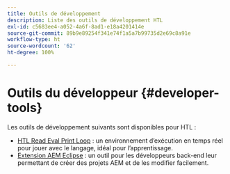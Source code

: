 ```yaml
---
title: Outils de développement
description: Liste des outils de développement HTL
exl-id: c5683ee4-a052-4a6f-8ad1-e18a4201414e
source-git-commit: 89b9e89254f341e74f1a5a7b99735d2e69c8a91e
workflow-type: ht
source-wordcount: '62'
ht-degree: 100%

---
```


# Outils du développeur {#developer-tools}

Les outils de développement suivants sont disponibles pour HTL :

* [HTL Read Eval Print Loop](https://github.com/Adobe-Marketing-Cloud/aem-htl-repl) : un environnement d’exécution en temps réel pour jouer avec le langage, idéal pour l’apprentissage.
* [Extension AEM Eclipse](https://experienceleague.adobe.com/docs/experience-manager-cloud-service/implementing/developer-tools/eclipse.html?lang=fr) : un outil pour les développeurs back-end leur permettant de créer des projets AEM et de les modifier facilement.
